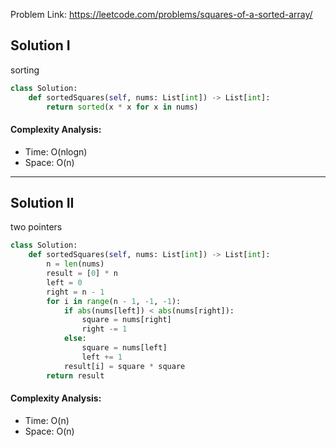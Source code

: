 Problem Link: https://leetcode.com/problems/squares-of-a-sorted-array/



## Solution I
sorting

```python
class Solution:
    def sortedSquares(self, nums: List[int]) -> List[int]:
        return sorted(x * x for x in nums)
```

#### Complexity Analysis:
- Time: O(nlogn)
- Space: O(n)

---

## Solution II
two pointers

```python
class Solution:
    def sortedSquares(self, nums: List[int]) -> List[int]:
        n = len(nums)
        result = [0] * n
        left = 0
        right = n - 1
        for i in range(n - 1, -1, -1):
            if abs(nums[left]) < abs(nums[right]):
                square = nums[right]
                right -= 1
            else:
                square = nums[left]
                left += 1
            result[i] = square * square
        return result
```

#### Complexity Analysis:
- Time: O(n)
- Space: O(n)